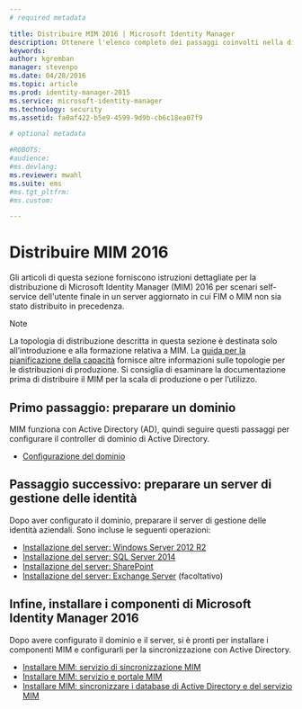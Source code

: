 ```yaml
---
# required metadata

title: Distribuire MIM 2016 | Microsoft Identity Manager
description: Ottenere l'elenco completo dei passaggi coinvolti nella distribuzione di Microsoft Identity Manager 2016, dalla preparazione dell'ambiente alla configurazione dei portali.
keywords:
author: kgremban
manager: stevenpo
ms.date: 04/28/2016
ms.topic: article
ms.prod: identity-manager-2015
ms.service: microsoft-identity-manager
ms.technology: security
ms.assetid: fa0af422-b5e9-4599-9d9b-cb6c18ea07f9

# optional metadata

#ROBOTS:
#audience:
#ms.devlang:
ms.reviewer: mwahl
ms.suite: ems
#ms.tgt_pltfrm:
#ms.custom:

---
```


# Distribuire MIM 2016
Gli articoli di questa sezione forniscono istruzioni dettagliate per la distribuzione di Microsoft Identity Manager (MIM) 2016 per scenari self-service dell'utente finale in un server aggiornato in cui FIM o MIM non sia stato distribuito in precedenza.

> [!NOTE]
> La topologia di distribuzione descritta in questa sezione è destinata solo all’introduzione e alla formazione relativa a MIM.  La [guida per la pianificazione della capacità](/microsoft-identity-manager/PlanDesign/capacity-planning-guide) fornisce altre informazioni sulle topologie per le distribuzioni di produzione.  Si consiglia di esaminare la documentazione prima di distribuire il MIM per la scala di produzione o per l’utilizzo.

<!---
Comment: Restore after PAM content is included

The privileged access management scenario is deployed differently than other MIM scenarios, as it requires a dedicated bastion forest environment.  If you want to learn more about deploying MIM for Privileged Identity Management, see [Getting Started with Privileged Access Management](privileged-access-management-get-started.md).
--->

## Primo passaggio: preparare un dominio
MIM funziona con Active Directory (AD), quindi seguire questi passaggi per configurare il controller di dominio di Active Directory.
- [Configurazione del dominio](preparing-domain.md)

## Passaggio successivo: preparare un server di gestione delle identità
Dopo aver configurato il dominio, preparare il server di gestione delle identità aziendali. Sono incluse le seguenti operazioni:
- [Installazione del server: Windows Server 2012 R2](prepare-server-ws2012r2.md)
- [Installazione del server: SQL Server 2014](prepare-server-sql2014.md)
- [Installazione del server: SharePoint](prepare-server-sharepoint.md)
- [Installazione del server: Exchange Server](prepare-server-exchange.md) (facoltativo)

## Infine, installare i componenti di Microsoft Identity Manager 2016
Dopo avere configurato il dominio e il server, si è pronti per installare i componenti MIM e configurarli per la sincronizzazione con Active Directory.
- [Installare MIM: servizio di sincronizzazione MIM](install-mim-sync.md)
- [Installare MIM: servizio e portale MIM](install-mim-service-portal.md)
- [Installare MIM: sincronizzare i database di Active Directory e del servizio MIM](install-mim-sync-ad-service.md)


<!--HONumber=Apr16_HO2-->


